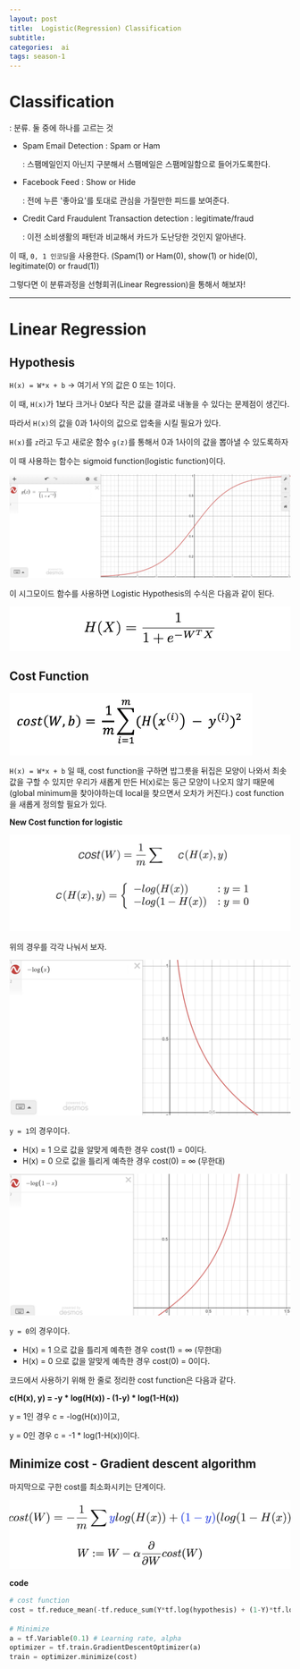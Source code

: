 ```yaml
---
layout: post
title:  Logistic(Regression) Classification
subtitle:   
categories:  ai
tags: season-1
---
```


# Classification
 : 분류. 둘 중에 하나를 고르는 것
- Spam Email Detection : Spam or Ham 

    : 스팸메일인지 아닌지 구분해서 스팸메일은 스팸메일함으로 들어가도록한다.
- Facebook Feed : Show or Hide

    : 전에 누른 '좋아요'를 토대로 관심을 가질만한 피드를 보여준다.
- Credit Card Fraudulent Transaction detection : legitimate/fraud

    : 이전 소비생활의 패턴과 비교해서 카드가 도난당한 것인지 알아낸다.

이 때, `0, 1 인코딩`을 사용한다.
(Spam(1) or Ham(0), show(1) or hide(0), legitimate(0) or fraud(1))

그렇다면 이 분류과정을 선형회귀(Linear Regression)을 통해서 해보자!
- - -
# Linear Regression

## Hypothesis

`H(x) = W*x + b` -> 여기서 Y의 값은 0 또는 1이다.

이 때, `H(x)`가 1보다 크거나 0보다 작은 값을 결과로 내놓을 수 있다는 문제점이 생긴다.

따라서 `H(x)`의 값을 0과 1사이의 값으로 압축을 시킬 필요가 있다. 

`H(x)`를 `z`라고 두고 새로운 함수 `g(z)`를 통해서 0과 1사이의 값을 뽑아낼 수 있도록하자

이 때 사용하는 함수는 sigmoid function(logistic function)이다.

![coding](/assets/img/posts/sigmoid_function.png)

이 시그모이드 함수를 사용하면 Logistic Hypothesis의 수식은 다음과 같이 된다.

![coding](/assets/img/posts/lec5_hypothesis.png)

## Cost Function

![coding](/assets/img/posts/lec5_cost_function.png)

`H(x) = W*x + b` 일 때, cost function을 구하면 밥그릇을 뒤집은 모양이 나와서 최솟값을 구할 수 있지만 우리가 새롭게 만든 H(x)로는 둥근 모양이 나오지 않기 때문에 (global minimum을 찾아야하는데 local을 찾으면서 오차가 커진다.) cost function을 새롭게 정의할 필요가 있다.

__New Cost function for logistic__

![coding](/assets/img/posts/lec5_logistic_cost_function.png)

위의 경우를 각각 나눠서 보자.

![coding](/assets/img/posts/lec5_-logx_function.PNG)

`y = 1`의 경우이다.
- H(x) = 1 으로 값을 알맞게 예측한 경우 cost(1) = 0이다.
- H(x) = 0 으로 값을 틀리게 예측한 경우 cost(0) = ∞ (무한대)

![coding](/assets/img/posts/lec5_-log1-x_function.PNG)

`y = 0`의 경우이다.
- H(x) = 1 으로 값을 틀리게 예측한 경우 cost(1) = ∞ (무한대)
- H(x) = 0 으로 값을 알맞게 예측한 경우 cost(0) = 0이다.

코드에서 사용하기 위해 한 줄로 정리한 cost function은 다음과 같다.

__c(H(x), y) = -y * log(H(x)) - (1-y) * log(1-H(x))__

y = 1인 경우 c = -log(H(x))이고,

y = 0인 경우 c = -1 * log(1-H(x))이다.

## Minimize cost - Gradient descent algorithm

마지막으로 구한 cost를 최소화시키는 단계이다.

![coding](/assets/img/posts/lec5_gradient_decent_algorithm.png)

__code__
```py
# cost function
cost = tf.reduce_mean(-tf.reduce_sum(Y*tf.log(hypothesis) + (1-Y)*tf.log(1-hypothesis)))

# Minimize
a = tf.Variable(0.1) # Learning rate, alpha
optimizer = tf.train.GradientDescentOptimizer(a)
train = optimizer.minimize(cost)
```